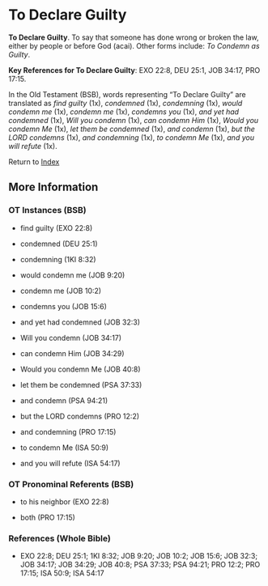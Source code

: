 # To Declare Guilty
**To Declare Guilty**. 
To say that someone has done wrong or broken the law, either by people or before God (acai). 
Other forms include: 
*To Condemn as Guilty*. 


**Key References for To Declare Guilty**: 
EXO 22:8, DEU 25:1, JOB 34:17, PRO 17:15. 


In the Old Testament (BSB), words representing “To Declare Guilty” are translated as 
*find guilty* (1x), *condemned* (1x), *condemning* (1x), *would condemn me* (1x), *condemn me* (1x), *condemns you* (1x), *and yet had condemned* (1x), *Will you condemn* (1x), *can condemn Him* (1x), *Would you condemn Me* (1x), *let them be condemned* (1x), *and condemn* (1x), *but the LORD condemns* (1x), *and condemning* (1x), *to condemn Me* (1x), *and you will refute* (1x). 




Return to [Index](00-Index.md)

## More Information

### OT Instances (BSB)

* find guilty (EXO 22:8)

* condemned (DEU 25:1)

* condemning (1KI 8:32)

* would condemn me (JOB 9:20)

* condemn me (JOB 10:2)

* condemns you (JOB 15:6)

* and yet had condemned (JOB 32:3)

* Will you condemn (JOB 34:17)

* can condemn Him (JOB 34:29)

* Would you condemn Me (JOB 40:8)

* let them be condemned (PSA 37:33)

* and condemn (PSA 94:21)

* but the LORD condemns (PRO 12:2)

* and condemning (PRO 17:15)

* to condemn Me (ISA 50:9)

* and you will refute (ISA 54:17)



### OT Pronominal Referents (BSB)

* to his neighbor (EXO 22:8)

* both (PRO 17:15)



### References (Whole Bible)

* EXO 22:8; DEU 25:1; 1KI 8:32; JOB 9:20; JOB 10:2; JOB 15:6; JOB 32:3; JOB 34:17; JOB 34:29; JOB 40:8; PSA 37:33; PSA 94:21; PRO 12:2; PRO 17:15; ISA 50:9; ISA 54:17



